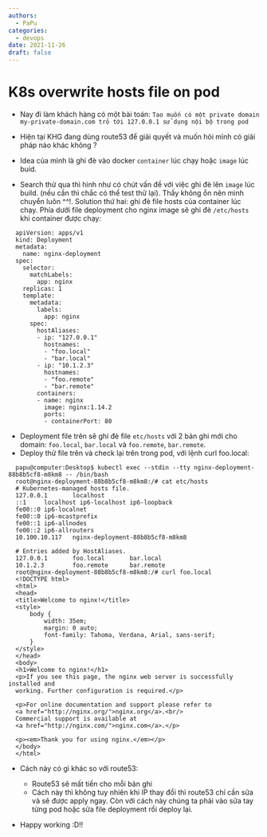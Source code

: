 ```yaml
---
authors:
  - PaPu
categories:
  - devops
date: 2021-11-26
draft: false
---
```


# K8s overwrite hosts file on pod

- Nay đi làm khách hàng có một bài toán: `Tao muốn có một private domain my-private-domain.com trỏ tới 127.0.0.1 sử dụng nội bộ trong pod`
- Hiện tại KHG đang dùng route53 để giải quyết và muốn hỏi mình có giải pháp nào khác không ?

- Idea của mình là ghi đè vào docker `container` lúc chạy hoặc `image` lúc buid.
- Search thử qua thì hình như có chút vấn đề với việc ghi đè lên `image` lúc build. (nếu cần thì chắc có thể test thử lại). Thấy không ổn nên mình chuyển luôn ^^!. Solution thứ hai: ghi đè file hosts của container lúc chạy. Phía dưới file deployment cho nginx image sẽ ghi đè `/etc/hosts` khi container được chạy:

```linenums="1"
  apiVersion: apps/v1
  kind: Deployment
  metadata:
    name: nginx-deployment
  spec:
    selector:
      matchLabels:
        app: nginx
    replicas: 1
    template:
      metadata:
        labels:
          app: nginx
      spec:
        hostAliases:
        - ip: "127.0.0.1"
          hostnames:
          - "foo.local"
          - "bar.local"
        - ip: "10.1.2.3"
          hostnames:
          - "foo.remote"
          - "bar.remote"
        containers:
        - name: nginx
          image: nginx:1.14.2
          ports:
          - containerPort: 80
```

- Deployment file trên sẽ ghi đè file `etc/hosts` với 2 bản ghi mới cho domain: `foo.local`, `bar.local` và `foo.remote`, `bar.remote`.
- Deploy thử file trên và check lại trên trong pod, với lệnh curl foo.local:

```linenums="1"
  papu@computer:Desktop$ kubectl exec --stdin --tty nginx-deployment-88b8b5cf8-m8km8 -- /bin/bash
  root@nginx-deployment-88b8b5cf8-m8km8:/# cat etc/hosts
  # Kubernetes-managed hosts file.
  127.0.0.1       localhost
  ::1     localhost ip6-localhost ip6-loopback
  fe00::0 ip6-localnet
  fe00::0 ip6-mcastprefix
  fe00::1 ip6-allnodes
  fe00::2 ip6-allrouters
  10.100.10.117   nginx-deployment-88b8b5cf8-m8km8

  # Entries added by HostAliases.
  127.0.0.1       foo.local       bar.local
  10.1.2.3        foo.remote      bar.remote
  root@nginx-deployment-88b8b5cf8-m8km8:/# curl foo.local
  <!DOCTYPE html>
  <html>
  <head>
  <title>Welcome to nginx!</title>
  <style>
      body {
          width: 35em;
          margin: 0 auto;
          font-family: Tahoma, Verdana, Arial, sans-serif;
      }
  </style>
  </head>
  <body>
  <h1>Welcome to nginx!</h1>
  <p>If you see this page, the nginx web server is successfully installed and
  working. Further configuration is required.</p>

  <p>For online documentation and support please refer to
  <a href="http://nginx.org/">nginx.org</a>.<br/>
  Commercial support is available at
  <a href="http://nginx.com/">nginx.com</a>.</p>

  <p><em>Thank you for using nginx.</em></p>
  </body>
  </html>
```

- Cách này có gì khác so với route53:

  - Route53 sẽ mất tiền cho mỗi bản ghi
  - Cách này thì không tuy nhiên khi IP thay đổi thì route53 chỉ cần sửa và sẽ được apply ngay. Còn với cách này chúng ta phải vào sửa tay từng pod hoặc sửa file deployment rồi deploy lại.

- Happy working :D!!

